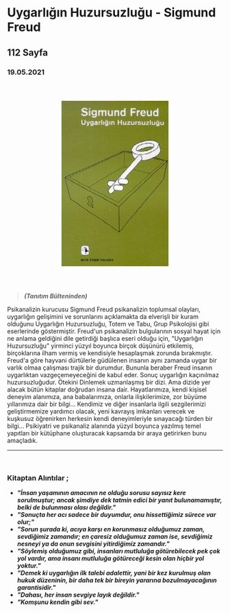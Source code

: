   
# Uygarlığın Huzursuzluğu - Sigmund Freud 
## 112 Sayfa
### 19.05.2021
  
<br>

  <p align="center" style="padding: 10px">
    <img alt="Uygarlığın-Huzursuzluğu-Sigmund-Freud" src="../images/68_uygarlıgın_huzursuzlugu.jpg" width="250">
    <br>

<br>
<br>


> ***(Tanıtım Bülteninden)***

Psikanalizin kurucusu Sigmund Freud psikanalizin toplumsal olayları, uygarlığın gelişimini ve sorunlarını açıklamakta da elverişli bir kuram olduğunu Uygarlığın Huzursuzluğu, Totem ve Tabu, Grup Psikolojisi gibi eserlerinde göstermiştir. Freud'un psikanalizin bulgularının sosyal hayat için ne anlama geldiğini dile getirdiği başlıca eseri olduğu için, "Uygarlığın Huzursuzluğu" yirminci yüzyıl boyunca birçok düşünürü etkilemiş, birçoklarına ilham vermiş ve kendisiyle hesaplaşmak zorunda bırakmıştır.
Freud'a göre hayvani dürtülerle güdülenen insanın aynı zamanda uygar bir varlık olmaa çalışması trajik bir durumdur. Bununla beraber Freud insanın uygarlıktan vazgeçemeyeceğini de kabul eder. Sonuç uygarlığın kaçınılmaz huzursuzluğudur.
Ötekini Dinlemek uzmanlaşmış bir dizi. Ama dizide yer alacak bütün kitaplar doğrudan insana dair. Hayatlarımıza, kendi kişisel deneyim alanımıza, ana babalarımıza, onlarla ilişkilerimize, zor büyüme yıllarımıza dair bir bilgi... Kendimiz ve diğer insanlarla ilgili sezgilerimizi geliştirmemize yardımcı olacak, yeni kavrayış imkanları verecek ve kuşkusuz öğrenirken herkesin kendi deneyimleriyle sınayacağı türden bir bilgi... Psikiyatri ve psikanaliz alanında yüzyıl boyunca yazılmış temel yapıtları bir kütüphane oluşturacak kapsamda bir araya getirirken bunu amaçladık.
_____





<br>

### Kitaptan Alıntılar ;
- ***"İnsan yaşamının amacının ne olduğu sorusu sayısız kere sorulmuştur; ancak şimdiye dek tatmin edici bir yanıt bulunamamıştır, belki de bulunması olası değildir."***
- ***"Sonuçta her acı sadece bir duyumdur, onu hissettiğimiz sürece var olur;"***
- ***"Sorun şurada ki, acıya karşı en korunmasız olduğumuz zaman, sevdiğimiz zamandır; en çaresiz olduğumuz zaman ise, sevdiğimiz nesneyi ya da onun sevgisini yitirdiğimiz zamandır."***
- ***"Söylemiş olduğumuz gibi, insanları mutluluğa götürebilecek pek çok yol vardır, ama insanı mutluluğa götüreceği kesin olan hiçbir yol yoktur."***
- ***"Demek ki uygarlığın ilk talebi adalettir, yani bir kez kurulmuş olan hukuk düzeninin, bir daha tek bir bireyin yararına bozulmayacağının garantisidir."***
- ***"Dahası, her insan sevgiye layık değildir."***
- ***"Komşunu kendin gibi sev."***


